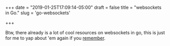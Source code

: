 +++
date = "2019-01-25T17:09:14-05:00"
draft = false
title = "websockets in Go."
slug = 'go-websockets'

+++

<!-- I recently discovered that from git version [1.8.5](https://github.com/git/git/blob/master/Documentation/RelNotes/1.8.5.txt#L100) onwards, `@` can replace `HEAD`: 

```bash
$ git reset --hard @~2
$ git rebase -i @~10
$ git diff @~2..@~3
```

And also in most scenarios `HEAD` can be left out completely, so you can say:

```bash
$ git reset -- @{2}
```

instead of:

```bash
$ git reset -- HEAD@{2}
```

It takes some getting used to, but it's definitely faster than typing `HEAD`. -->

Btw, there already is a lot of cool resources on websockets in go, this is just for me to yap about 'em again if you [remember](https://dimpu47.github.io/about).